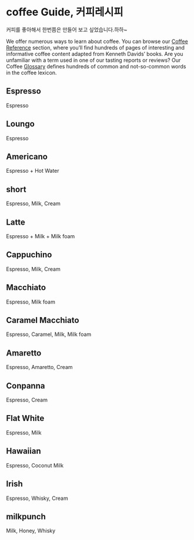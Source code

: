 # coffee Guide, 커피레시피

커피를 좋아해서 한번쯤은 만들어 보고 싶었습니다.하하~

We offer numerous ways to learn about coffee. You can browse our [Coffee Reference](https://www.coffeereview.com/coffee-reference/) section, where you’ll find hundreds of pages of interesting and informative coffee content adapted from Kenneth Davids’ books. Are you unfamiliar with a term used in one of our tasting reports or reviews? Our Coffee [Glossary](https://www.coffeereview.com/coffee-glossary/) defines hundreds of common and not-so-common words in the coffee lexicon.

## Espresso
Espresso

## Loungo
Espresso

## Americano
Espresso + Hot Water

## short
Espresso, Milk, Cream

## Latte
Espresso + Milk + Milk foam

## Cappuchino
Espresso, Milk, Cream

## Macchiato
Espresso, Milk foam

## Caramel Macchiato
Espresso, Caramel, Milk, Milk foam

## Amaretto
Espresso, Amaretto, Cream

## Conpanna
Espresso, Cream

## Flat White
Espresso, Milk

## Hawaiian
Espresso, Coconut Milk

## Irish
Espresso, Whisky, Cream

## milkpunch
Milk, Honey, Whisky
